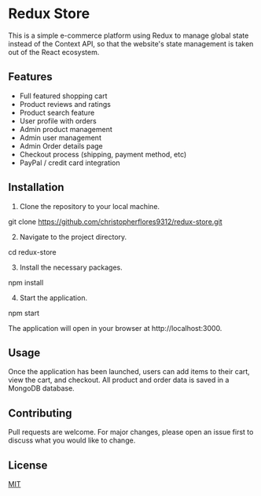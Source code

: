 # Redux Store

This is a simple e-commerce platform using Redux to manage global state instead of the Context API, so that the website's state management is taken out of the React ecosystem.

## Features

- Full featured shopping cart
- Product reviews and ratings
- Product search feature
- User profile with orders
- Admin product management
- Admin user management
- Admin Order details page
- Checkout process (shipping, payment method, etc)
- PayPal / credit card integration

## Installation

1. Clone the repository to your local machine. 

git clone https://github.com/christopherflores9312/redux-store.git

2. Navigate to the project directory.

cd redux-store

3. Install the necessary packages.

npm install

4. Start the application.

npm start

The application will open in your browser at http://localhost:3000.

## Usage

Once the application has been launched, users can add items to their cart, view the cart, and checkout. All product and order data is saved in a MongoDB database.

## Contributing

Pull requests are welcome. For major changes, please open an issue first to discuss what you would like to change.

## License

[MIT](https://choosealicense.com/licenses/mit/)
